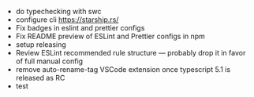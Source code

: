-   do typechecking with swc
-   configure cli https://starship.rs/
-   Fix badges in eslint and prettier configs
-   Fix README preview of ESLint and Prettier configs in npm
-   setup releasing
-   Review ESLint recommended rule structure — probably drop it in favor of full manual config
-   remove auto-rename-tag VSCode extension once typescript 5.1 is released as RC
- test
